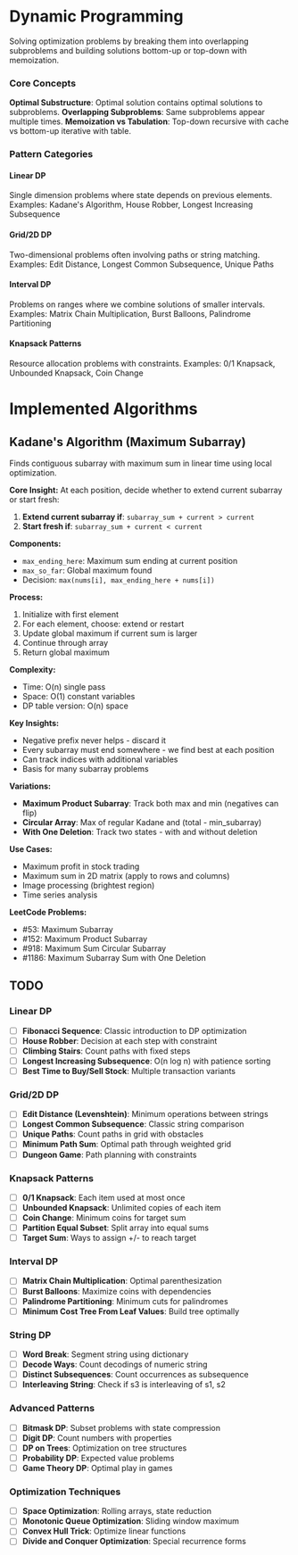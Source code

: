 # Dynamic Programming

Solving optimization problems by breaking them into overlapping subproblems and building solutions bottom-up or top-down with memoization.

### Core Concepts
**Optimal Substructure**: Optimal solution contains optimal solutions to subproblems.
**Overlapping Subproblems**: Same subproblems appear multiple times.
**Memoization vs Tabulation**: Top-down recursive with cache vs bottom-up iterative with table.

### Pattern Categories

#### Linear DP
Single dimension problems where state depends on previous elements.
Examples: Kadane's Algorithm, House Robber, Longest Increasing Subsequence

#### Grid/2D DP
Two-dimensional problems often involving paths or string matching.
Examples: Edit Distance, Longest Common Subsequence, Unique Paths

#### Interval DP
Problems on ranges where we combine solutions of smaller intervals.
Examples: Matrix Chain Multiplication, Burst Balloons, Palindrome Partitioning

#### Knapsack Patterns
Resource allocation problems with constraints.
Examples: 0/1 Knapsack, Unbounded Knapsack, Coin Change

# Implemented Algorithms

## Kadane's Algorithm (Maximum Subarray)

Finds contiguous subarray with maximum sum in linear time using local optimization.

**Core Insight:**
At each position, decide whether to extend current subarray or start fresh:
1. **Extend current subarray if**: `subarray_sum + current > current`
2. **Start fresh if**: `subarray_sum + current < current`

**Components:**
- `max_ending_here`: Maximum sum ending at current position
- `max_so_far`: Global maximum found
- Decision: `max(nums[i], max_ending_here + nums[i])`

**Process:**
1. Initialize with first element
2. For each element, choose: extend or restart
3. Update global maximum if current sum is larger
4. Continue through array
5. Return global maximum

**Complexity:**
- Time: O(n) single pass
- Space: O(1) constant variables
- DP table version: O(n) space

**Key Insights:**
- Negative prefix never helps - discard it
- Every subarray must end somewhere - we find best at each position
- Can track indices with additional variables
- Basis for many subarray problems

**Variations:**
- **Maximum Product Subarray**: Track both max and min (negatives can flip)
- **Circular Array**: Max of regular Kadane and (total - min_subarray)
- **With One Deletion**: Track two states - with and without deletion

**Use Cases:**
- Maximum profit in stock trading
- Maximum sum in 2D matrix (apply to rows and columns)
- Image processing (brightest region)
- Time series analysis

**LeetCode Problems:**
- #53: Maximum Subarray
- #152: Maximum Product Subarray
- #918: Maximum Sum Circular Subarray
- #1186: Maximum Subarray Sum with One Deletion

## TODO

### Linear DP
- [ ] **Fibonacci Sequence**: Classic introduction to DP optimization
- [ ] **House Robber**: Decision at each step with constraint
- [ ] **Climbing Stairs**: Count paths with fixed steps
- [ ] **Longest Increasing Subsequence**: O(n log n) with patience sorting
- [ ] **Best Time to Buy/Sell Stock**: Multiple transaction variants

### Grid/2D DP
- [ ] **Edit Distance (Levenshtein)**: Minimum operations between strings
- [ ] **Longest Common Subsequence**: Classic string comparison
- [ ] **Unique Paths**: Count paths in grid with obstacles
- [ ] **Minimum Path Sum**: Optimal path through weighted grid
- [ ] **Dungeon Game**: Path planning with constraints

### Knapsack Patterns
- [ ] **0/1 Knapsack**: Each item used at most once
- [ ] **Unbounded Knapsack**: Unlimited copies of each item
- [ ] **Coin Change**: Minimum coins for target sum
- [ ] **Partition Equal Subset**: Split array into equal sums
- [ ] **Target Sum**: Ways to assign +/- to reach target

### Interval DP
- [ ] **Matrix Chain Multiplication**: Optimal parenthesization
- [ ] **Burst Balloons**: Maximize coins with dependencies
- [ ] **Palindrome Partitioning**: Minimum cuts for palindromes
- [ ] **Minimum Cost Tree From Leaf Values**: Build tree optimally

### String DP
- [ ] **Word Break**: Segment string using dictionary
- [ ] **Decode Ways**: Count decodings of numeric string
- [ ] **Distinct Subsequences**: Count occurrences as subsequence
- [ ] **Interleaving String**: Check if s3 is interleaving of s1, s2

### Advanced Patterns
- [ ] **Bitmask DP**: Subset problems with state compression
- [ ] **Digit DP**: Count numbers with properties
- [ ] **DP on Trees**: Optimization on tree structures
- [ ] **Probability DP**: Expected value problems
- [ ] **Game Theory DP**: Optimal play in games

### Optimization Techniques
- [ ] **Space Optimization**: Rolling arrays, state reduction
- [ ] **Monotonic Queue Optimization**: Sliding window maximum
- [ ] **Convex Hull Trick**: Optimize linear functions
- [ ] **Divide and Conquer Optimization**: Special recurrence forms